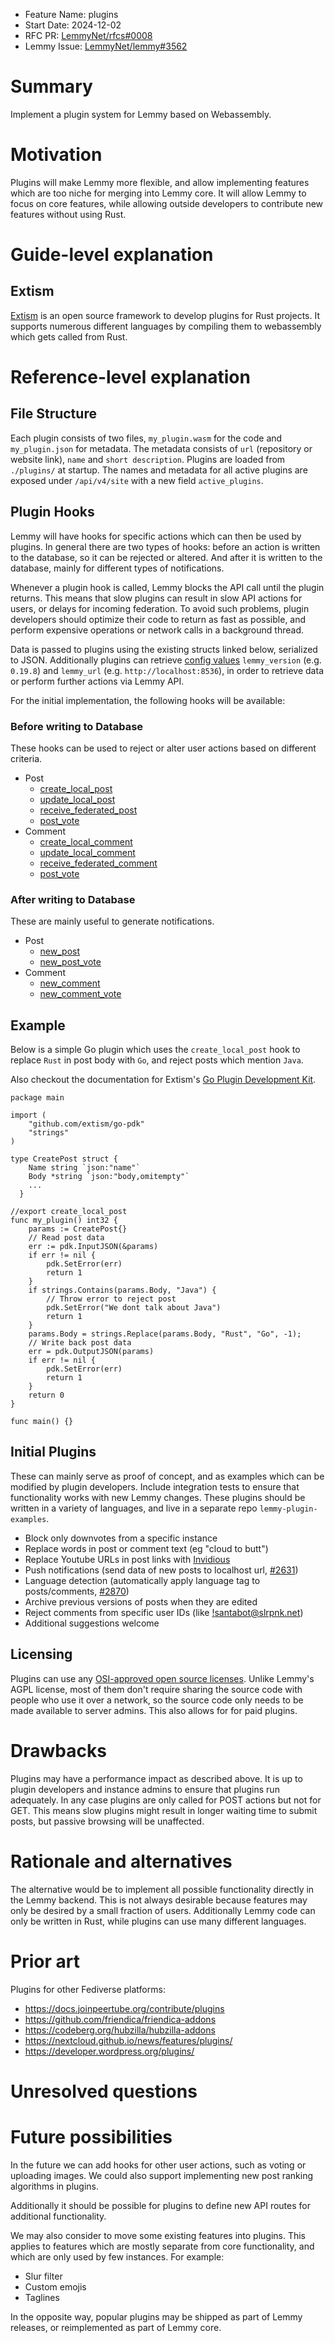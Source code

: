 - Feature Name: plugins
- Start Date: 2024-12-02
- RFC PR: [LemmyNet/rfcs#0008](https://github.com/LemmyNet/rfcs/pull/0008)
- Lemmy Issue: [LemmyNet/lemmy#3562](https://github.com/LemmyNet/lemmy/issues/3562)

# Summary

Implement a plugin system for Lemmy based on Webassembly.

# Motivation

Plugins will make Lemmy more flexible, and allow implementing features which are too niche for merging into Lemmy core. It will allow Lemmy to focus on core features, while allowing outside developers to contribute new features without using Rust.

# Guide-level explanation

## Extism

[Extism](https://extism.org/) is an open source framework to develop plugins for Rust projects. It supports numerous different languages by compiling them to webassembly which gets called from Rust.

# Reference-level explanation

## File Structure

Each plugin consists of two files, `my_plugin.wasm` for the code and `my_plugin.json` for metadata. The metadata consists of `url` (repository or website link), `name` and `short description`. Plugins are loaded from `./plugins/` at startup. The names and metadata for all active plugins are exposed under `/api/v4/site` with a new field `active_plugins`.

## Plugin Hooks

Lemmy will have hooks for specific actions which can then be used by plugins. In general there are two types of hooks: before an action is written to the database, so it can be rejected or altered. And after it is written to the database, mainly for different types of notifications.

Whenever a plugin hook is called, Lemmy blocks the API call until the plugin returns. This means that slow plugins can result in slow API actions for users, or delays for incoming federation. To avoid such problems, plugin developers should optimize their code to return as fast as possible, and perform expensive operations or network calls in a background thread.

Data is passed to plugins using the existing structs linked below, serialized to JSON. Additionally plugins can retrieve [config values](https://github.com/extism/go-pdk?tab=readme-ov-file#configs) `lemmy_version` (e.g. `0.19.8`) and `lemmy_url` (e.g. `http://localhost:8536`), in order to retrieve data or perform further actions via Lemmy API.

For the initial implementation, the following hooks will be available:

### Before writing to Database

These hooks can be used to reject or alter user actions based on different criteria.

- Post
  - [create_local_post](https://github.com/LemmyNet/lemmy/blob/0.19.7/crates/db_schema/src/source/post.rs#L67)
  - [update_local_post](https://github.com/LemmyNet/lemmy/blob/0.19.7/crates/db_schema/src/source/post.rs#L98)
  - [receive_federated_post](https://github.com/LemmyNet/lemmy/blob/0.19.7/crates/db_schema/src/source/post.rs#L67)
  - [post_vote](https://github.com/LemmyNet/lemmy/blob/main/crates/db_schema/src/source/post.rs#L171)
- Comment
  - [create_local_comment](https://github.com/LemmyNet/lemmy/blob/main/crates/db_schema/src/source/comment.rs#L59)
  - [update_local_comment](https://github.com/LemmyNet/lemmy/blob/main/crates/db_schema/src/source/comment.rs#L84)
  - [receive_federated_comment](https://github.com/LemmyNet/lemmy/blob/main/crates/db_schema/src/source/comment.rs#L59)
  - [post_vote](https://github.com/LemmyNet/lemmy/blob/main/crates/db_schema/src/source/comment.rs#L119)

### After writing to Database

These are mainly useful to generate notifications.

- Post
  - [new_post](https://github.com/LemmyNet/lemmy/blob/main/crates/db_schema/src/source/post.rs#L19)
  - [new_post_vote](https://github.com/LemmyNet/lemmy/blob/main/crates/db_schema/src/source/post.rs#L157)
- Comment
  - [new_comment](https://github.com/LemmyNet/lemmy/blob/main/crates/db_schema/src/source/comment.rs#L27)
  - [new_comment_vote](https://github.com/LemmyNet/lemmy/blob/main/crates/db_schema/src/source/comment.rs#L105)

## Example

Below is a simple Go plugin which uses the `create_local_post` hook to replace `Rust` in post body with `Go`, and reject posts which mention `Java`.

Also checkout the documentation for Extism's [Go Plugin Development Kit](https://github.com/extism/go-pdk).

```golang
package main

import (
	"github.com/extism/go-pdk"
	"strings"
)

type CreatePost struct {
	Name string `json:"name"`
	Body *string `json:"body,omitempty"`
	...
  }

//export create_local_post
func my_plugin() int32 {
	params := CreatePost{}
	// Read post data
	err := pdk.InputJSON(&params)
	if err != nil {
		pdk.SetError(err)
		return 1
	}
	if strings.Contains(params.Body, "Java") {
		// Throw error to reject post
		pdk.SetError("We dont talk about Java")
		return 1
	}
	params.Body = strings.Replace(params.Body, "Rust", "Go", -1);
	// Write back post data
	err = pdk.OutputJSON(params)
	if err != nil {
		pdk.SetError(err)
		return 1
	}
	return 0
}

func main() {}
```

## Initial Plugins

These can mainly serve as proof of concept, and as examples which can be modified by plugin developers. Include integration tests to ensure that functionality works with new Lemmy changes. These plugins should be written in a variety of languages, and live in a separate repo `lemmy-plugin-examples`.

- Block only downvotes from a specific instance
- Replace words in post or comment text (eg "cloud to butt")
- Replace Youtube URLs in post links with [Invidious](https://invidious.io/)
- Push notifications (send data of new posts to localhost url, [#2631](https://github.com/LemmyNet/lemmy/issues/2631))
- Language detection (automatically apply language tag to posts/comments, [#2870](https://github.com/LemmyNet/lemmy/issues/2870))
- Archive previous versions of posts when they are edited
- Reject comments from specific user IDs (like [!santabot@slrpnk.net](https://slrpnk.net/post/11069853))
- Additional suggestions welcome

## Licensing

Plugins can use any [OSI-approved open source licenses](https://opensource.org/licenses). Unlike Lemmy's AGPL license, most of them don't require sharing the source code with people who use it over a network, so the source code only needs to be made available to server admins. This also allows for for paid plugins.

# Drawbacks

Plugins may have a performance impact as described above. It is up to plugin developers and instance admins to ensure that plugins run adequately. In any case plugins are only called for POST actions but not for GET. This means slow plugins might result in longer waiting time to submit posts, but passive browsing will be unaffected.

# Rationale and alternatives

The alternative would be to implement all possible functionality directly in the Lemmy backend. This is not always desirable because features may only be desired by a small fraction of users. Additionally Lemmy code can only be written in Rust, while plugins can use many different languages.

# Prior art

Plugins for other Fediverse platforms:

- https://docs.joinpeertube.org/contribute/plugins
- https://github.com/friendica/friendica-addons
- https://codeberg.org/hubzilla/hubzilla-addons
- https://nextcloud.github.io/news/features/plugins/
- https://developer.wordpress.org/plugins/

# Unresolved questions

# Future possibilities

In the future we can add hooks for other user actions, such as voting or uploading images. We could also support implementing new post ranking algorithms in plugins.

Additionally it should be possible for plugins to define new API routes for additional functionality.

We may also consider to move some existing features into plugins. This applies to features which are mostly separate from core functionality, and which are only used by few instances. For example:

- Slur filter
- Custom emojis
- Taglines

In the opposite way, popular plugins may be shipped as part of Lemmy releases, or reimplemented as part of Lemmy core.
